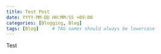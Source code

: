 ```yaml
---
title: Test Post
date: YYYY-MM-DD HH:MM:SS +09:00
categories: [Blogging, Blog]
tags: [Blog]     # TAG names should always be lowercase
---
```


Test
